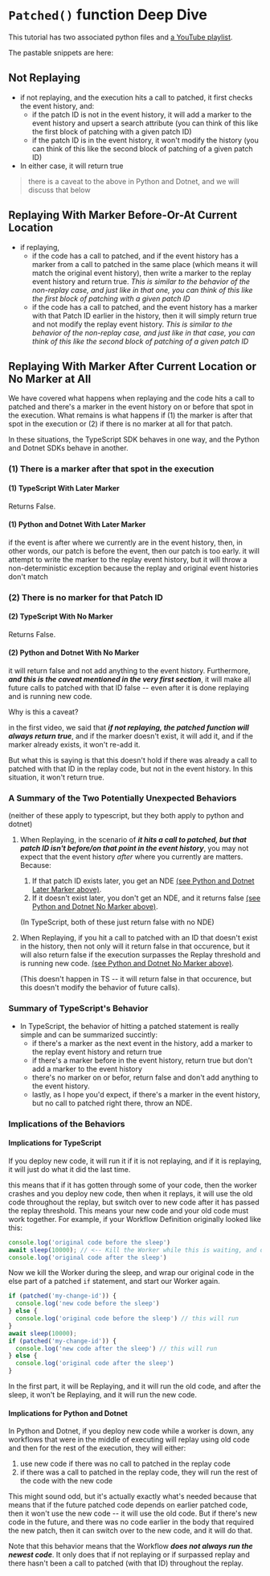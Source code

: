# `Patched()` function Deep Dive

This tutorial has two associated python files and
[a YouTube playlist](https://www.youtube.com/playlist?list=PLytZkHFJwKUdfxFQnuo0Fson0QM0VL9hL).

The pastable snippets are here:

## Not Replaying

- if not replaying, and the execution hits a call to patched,
  it first checks the event history, and:
  - if the patch ID is not in the event history,
    it will add a marker to the
    event history and upsert a search attribute
    (you can think of this like the first block of patching with
    a given patch ID)
  - if the patch ID is in the event history,
    it won't modify the history
    (you can think of this like the second
    block of patching of a given patch ID)
- In either case, it will return true

> there is a caveat to the above in Python and Dotnet, and
> we will discuss that below

## Replaying With Marker Before-Or-At Current Location

- if replaying,
  - if the code has a call to patched, and if the event history
    has a marker from a call to patched in the same place (which means it
    will match the original event history), then
    write a marker to the replay event history and return true.
    *This is similar to the behavior of the non-replay case, and
    just like in that one, you can think of this like the first block of patching with
    a given patch ID*
  - if the code has a call to patched, and the event history
    has a marker with that Patch ID earlier in the history,
    then it will simply return true and not modify the
    replay event history.
    *This is similar to the behavior of the non-replay case, and just
    like in that case, you can think of this like the second
    block of patching of a given patch ID*

## Replaying With Marker After Current Location or No Marker at All

We have covered what happens when replaying and the code
hits a call to patched and there's a marker in the event
history on or before that spot in the execution. What remains
is what happens if (1) the marker is after that spot in the
execution or (2) if there is no marker at all for that patch.

In these situations, the TypeScript SDK behaves in one way,
and the Python and Dotnet SDKs behave in another.

### (1) There is a marker after that spot in the execution

#### (1) TypeScript With Later Marker

Returns False.

#### (1) Python and Dotnet With Later Marker

if the event is after where we currently are
in the event history, then, in other words,
our patch is before the
event, then our patch is too early. it will
attempt to write the marker to the replay event
history, but it will throw a non-deterministic
exception because the replay and original event
histories don't match

### (2) There is no marker for that Patch ID

#### (2) TypeScript With No Marker

Returns False.

#### (2) Python and Dotnet With No Marker

it will return false and not add anything to
the event history. Furthermore, ***and this is the
caveat mentioned in the very first section***, it will make all future calls to patched
with that ID false -- even after it is done replaying
and is running new code.

Why is this a caveat?

in the first video, we said that ***if not replaying,
the patched function will always return true***, and if
the marker doesn't exist, it will add it, and if
the marker already exists, it won't re-add it.

But what this
is saying is that this doesn't hold if there was already
a call to patched with that ID in the replay code, but not
in the event history. In this situation, it won't return
true.

### A Summary of the Two Potentially Unexpected Behaviors

(neither of these apply to typescript, but they both apply
to python and dotnet)

1. When Replaying, in the scenario of ***it hits a call to
   patched, but that patch ID isn't before/on that point in
   the event history***, you may not expect that
   the event history *after* where you currently
   are matters. Because:
   1. If that patch ID exists later, you get an NDE [(see Python and Dotnet Later Marker above)](#1-python-and-dotnet-with-later-marker).
   2. If it doesn't exist later, you don't get an NDE, and
      it returns false
      [(see Python and Dotnet No Marker above)](#2-python-and-dotnet-with-no-marker).

   (In TypeScript, both of these just return false with no NDE)
2. When Replaying, if you hit a call to patched with an ID that
   doesn't exist in the history, then not only will it return
   false in that occurence, but it will also return false if
   the execution surpasses the Replay threshold and is running new code.
   [(see Python and Dotnet No Marker above)](#2-python-and-dotnet-with-no-marker).

   (This doesn't happen in TS -- it will
   return false in that occurence, but this doesn't modify the behavior
   of future calls).

### Summary of TypeScript's Behavior

- In TypeScript, the behavior of hitting a patched statement is really simple and can be summarized
  succintly:
  - if there's a marker
    as the next event in the history, add a marker to the replay
    event history and return true
  - if there's a marker before in the event history, return true
    but don't add a marker to the event history
  - there's no marker on or befor, return false and don't add
    anything to the event history.
  - lastly, as I hope you'd expect, if there's a marker in the event history,
    but no call to patched right there, throw an NDE.

### Implications of the Behaviors

#### Implications for TypeScript

If you deploy new code, it will run it if it is
not replaying, and if it is replaying, it will just do what
it did the last time.

this means that if it has gotten through some of your code, then
the worker crashes and you deploy new code, then when it replays,
it will use the old code throughout the replay, but switch over
to new code after it has passed the replay threshold. This means
your new code and your old code must work together. For example,
if your Workflow Definition originally looked like this:

```ts
console.log('original code before the sleep')
await sleep(10000); // <-- Kill the Worker while this is waiting, and deploy the new code below
console.log('original code after the sleep')
```

Now we kill the Worker during the sleep, and wrap our original
code in the else part of a patched `if` statement, and start
our Worker again.

```ts
if (patched('my-change-id')) {
  console.log('new code before the sleep')
} else {
  console.log('original code before the sleep') // this will run
}
await sleep(10000);
if (patched('my-change-id')) {
  console.log('new code after the sleep') // this will run
} else {
  console.log('original code after the sleep')
}
```

In the first part, it will be Replaying, and it will run the old code,
and after the sleep, it won't be Replaying, and it will run the new code.

#### Implications for Python and Dotnet

In Python and Dotnet, if you deploy new code while a worker is down,
any workflows that were in the middle of executing will replay
using old code and then for the rest of the execution, they
will either:

1. use new code if there was no call to patched in the replay code
2. if there was a call to patched in the replay code, they will
   run the rest of the code with the new code

This might sound odd, but it's actually exactly what's needed because
that means that if the future patched code depends on earlier patched code,
then it won't use the new code -- it will use the old code. But if
there's new code in the future, and there was no code earlier in the
body that required the new patch, then it can switch over to the new code,
and it will do that.

Note that this behavior means that the Workflow ***does not always run
the newest code***. It only does that if not replaying or if
surpassed replay and there hasn't been a call to patched (with that ID) throughout
the replay.
